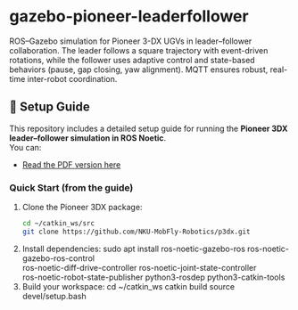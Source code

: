 # gazebo-pioneer-leaderfollower
ROS–Gazebo simulation for Pioneer 3-DX UGVs in leader–follower collaboration. The leader follows a square trajectory with event-driven rotations, while the follower uses adaptive control and state-based behaviors (pause, gap closing, yaw alignment). MQTT ensures robust, real-time inter-robot coordination.


## 📄 Setup Guide

This repository includes a detailed setup guide for running the **Pioneer 3DX leader–follower simulation in ROS Noetic**.  
You can:

- [Read the PDF version here](doc/p3dx_setup_guide.pdf)  

### Quick Start (from the guide)
1. Clone the Pioneer 3DX package:
   ```bash
   cd ~/catkin_ws/src
   git clone https://github.com/NKU-MobFly-Robotics/p3dx.git

2. Install dependencies:
   sudo apt install ros-noetic-gazebo-ros ros-noetic-gazebo-ros-control \
    ros-noetic-diff-drive-controller ros-noetic-joint-state-controller \
    ros-noetic-robot-state-publisher python3-rosdep python3-catkin-tools
3. Build your workspace:
   cd ~/catkin_ws
    catkin build
    source devel/setup.bash
   

